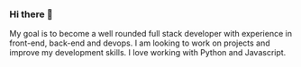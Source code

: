 ### Hi there 👋
My goal is to become a well rounded full stack developer with experience in front-end, back-end and devops.
I am looking to work on projects and improve my development skills. I love working with Python and Javascript.

<!--
**icerahi/icerahi** is a ✨ _special_ ✨ repository because its `README.md` (this file) appears on your GitHub profile.

Here are some ideas to get you started:
 🔭 I’m currently working on ...
- 🌱 I’m currently learning ...
- 👯 I’m looking to collaborate on ...
- 🤔 I’m looking for help with ...
- 💬 Ask me about ...
- 📫 How to reach me: ...
- 😄 Pronouns: ...
- ⚡ Fun fact: ...
-->
